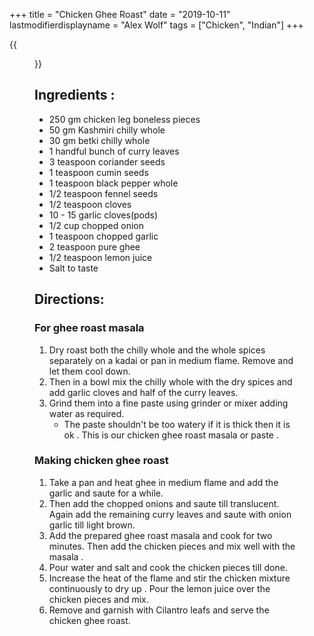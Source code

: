 +++
title = "Chicken Ghee Roast"
date = "2019-10-11"
lastmodifierdisplayname = "Alex Wolf"
tags = ["Chicken", "Indian"]
+++

{{<figure src="images/ghee_chicken_cury.jpg">}}

## Ingredients :

* 250 gm chicken leg boneless pieces
* 50 gm Kashmiri chilly whole
* 30 gm  betki chilly whole
* 1 handful bunch of curry leaves
* 3 teaspoon coriander seeds
* 1 teaspoon cumin seeds
* 1 teaspoon black pepper whole
* 1/2 teaspoon fennel seeds
* 1/2 teaspoon cloves
* 10 - 15 garlic cloves(pods)
* 1/2 cup chopped onion
* 1 teaspoon chopped garlic
* 2 teaspoon pure ghee
* 1/2 teaspoon lemon juice
* Salt to taste

## Directions:

### For ghee roast masala

1. Dry roast both the chilly whole and the whole spices separately on a kadai or pan in medium flame. Remove and let them cool down.
2. Then in a bowl mix the chilly whole with the dry spices and add garlic cloves and half of the curry leaves.
3. Grind them into a fine paste using grinder or mixer adding water as required.
    * The paste shouldn't be too watery if it is  thick then it is ok .  This is our chicken ghee roast masala or paste .

### Making chicken ghee roast

1. Take a pan and heat ghee in medium flame and add the garlic and saute for a while.
2. Then add the chopped onions and saute till translucent. Again add the remaining curry leaves and saute with  onion garlic till light brown.
3. Add the prepared ghee roast masala and cook for two minutes. Then add the chicken pieces and mix well with the masala .
4. Pour water and salt and  cook the chicken pieces till done.
5. Increase the heat of the flame and stir the chicken mixture continuously to dry up .  Pour the lemon juice over the chicken pieces and mix.
6. Remove and garnish with Cilantro leafs and serve the chicken ghee roast.

